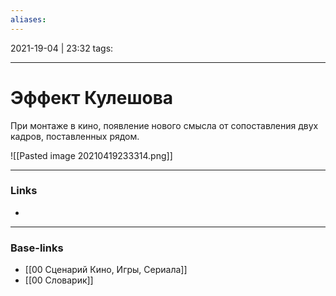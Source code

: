 ```yaml
---
aliases:
---
```

2021-19-04 | 23:32
tags: 
___

# Эффект Кулешова
При монтаже в кино, появление нового смысла от сопоставления двух кадров, поставленных рядом.

![[Pasted image 20210419233314.png]]

___
### Links
- 

___
### Base-links
- [[00 Сценарий Кино, Игры, Сериала]]
- [[00 Словарик]]

